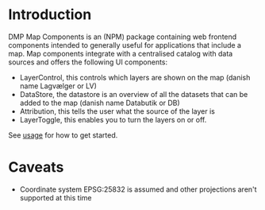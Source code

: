 # Introduction

DMP Map Components is an (NPM) package containing web frontend components intended to generally useful for applications that include a map. Map components integrate with a centralised catalog with data sources and offers the following UI components:

* LayerControl, this controls which layers are shown on the map (danish name Lagvælger or LV)
* DataStore, the datastore is an overview of all the datasets that can be added to the map (danish name Databutik or DB)
* Attribution, this tells the user what the source of the layer is
* LayerToggle, this enables you to turn the layers on or off.

See [usage](./usage) for how to get started.

# Caveats

- Coordinate system EPSG:25832 is assumed and other projections aren't supported at this time
